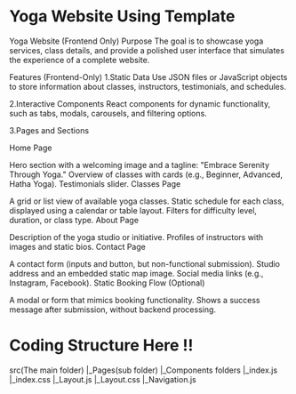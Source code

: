 # Yoga Website Using Template
Yoga Website (Frontend Only)
Purpose
The goal is to showcase yoga services, class details, and provide a polished user interface that simulates the experience of a complete website.

Features (Frontend-Only)
1.Static Data
Use JSON files or JavaScript objects to store information about classes, instructors, testimonials, and schedules.

2.Interactive Components
React components for dynamic functionality, such as tabs, modals, carousels, and filtering options.

3.Pages and Sections

Home Page

Hero section with a welcoming image and a tagline: "Embrace Serenity Through Yoga."
Overview of classes with cards (e.g., Beginner, Advanced, Hatha Yoga).
Testimonials slider.
Classes Page

A grid or list view of available yoga classes.
Static schedule for each class, displayed using a calendar or table layout.
Filters for difficulty level, duration, or class type.
About Page

Description of the yoga studio or initiative.
Profiles of instructors with images and static bios.
Contact Page

A contact form (inputs and button, but non-functional submission).
Studio address and an embedded static map image.
Social media links (e.g., Instagram, Facebook).
Static Booking Flow (Optional)

A modal or form that mimics booking functionality.
Shows a success message after submission, without backend processing.

# Coding Structure Here !!

src(The main folder)
|_Pages(sub folder)
  |_Components folders
|_index.js
|_index.css
|_Layout.js
|_Layout.css
|_Navigation.js
